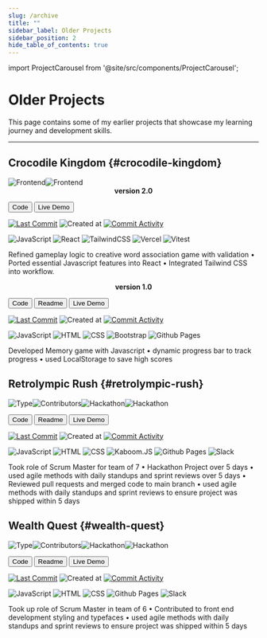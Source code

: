 ```yaml
---
slug: /archive
title: ""
sidebar_label: Older Projects
sidebar_position: 2
hide_table_of_contents: true
---
```


import ProjectCarousel from '@site/src/components/ProjectCarousel';

<div className="archive-page">

# Older Projects

This page contains some of my earlier projects that showcase my learning journey and development skills.

***

## Crocodile Kingdom {#crocodile-kingdom}

<div className="header-badges">
<img src="https://img.shields.io/badge/Frontend-1C1C1C" alt="Frontend" /><img src="https://img.shields.io/badge/LocalStorage-1C1C1C" alt="Frontend" />
</div>

<ProjectCarousel projectKey="crocodilekingdom" />

<center><b>version 2.0</b></center>

<a href="https://github.com/lmcrean/crocodile-kingdom-mern" target="_blank"><button className="code-btn"><i className="fa fa-code"></i> Code </button></a> <a href="https://crocodilekingdom.lauriecrean.dev/" target="_blank"><button className="live-demo-btn"><i className="fa fa-play"></i> Live Demo </button></a>

[![Last Commit](https://img.shields.io/github/last-commit/lmcrean/crocodile-kingdom-mern?color=blue)](https://github.com/lmcrean/crocodile-kingdom-mern) ![Created at](https://img.shields.io/github/created-at/lmcrean/crocodile-kingdom-mern?color=blue) [![Commit Activity](https://img.shields.io/github/commit-activity/t/lmcrean/crocodile-kingdom-mern?color=blue)](https://github.com/lmcrean/crocodile-kingdom-mern/commits/main)

<div className="tech-badges">
<img src="https://img.shields.io/badge/JavaScript-1C1C1C?&logo=javascript&logoColor=white" alt="JavaScript" />
<img src="https://img.shields.io/badge/React-1C1C1C?&logo=react&logoColor=white" alt="React" />
<img src="https://img.shields.io/badge/TailwindCSS-1C1C1C?&logo=tailwind-css&logoColor=white" alt="TailwindCSS" />
<img src="https://img.shields.io/badge/Vercel-1C1C1C?&logo=vercel&logoColor=white" alt="Vercel" />
<img src="https://img.shields.io/badge/Vitest-53_passed-blue?&logo=vitest&logoColor=white" alt="Vitest" />
</div>

Refined gameplay logic to creative word association game with validation • Ported essential Javascript features into React • Integrated Tailwind CSS into workflow.

<center><b>version 1.0</b></center>

<a href="https://github.com/lmcrean/crocodile-kingdom" target="_blank"><button className="code-btn"><i className="fa fa-code"></i> Code </button></a> <a href="https://github.com/lmcrean/crocodile-kingdom" target="_blank"><button className="readme-btn"><i className="fa fa-book"></i> Readme </button></a> <a href="https://lmcrean.github.io/Crocodile-Kingdom/" target="_blank"><button className="live-demo-btn"><i className="fa fa-play" ></i> Live Demo </button></a>

[![Last Commit](https://img.shields.io/github/last-commit/lmcrean/crocodile-kingdom?color=blue)](https://github.com/lmcrean/crocodile-kingdom) ![Created at](https://img.shields.io/github/created-at/lmcrean/crocodile-kingdom?color=blue) [![Commit Activity](https://img.shields.io/github/commit-activity/t/lmcrean/crocodile-kingdom?color=blue)](https://github.com/lmcrean/crocodile-kingdom/commits/main)

<div className="tech-badges">
<img src="https://img.shields.io/badge/JavaScript-1C1C1C?&logo=javascript&logoColor=white" alt="JavaScript" />
<img src="https://img.shields.io/badge/HTML-1C1C1C?&logo=html5&logoColor=white" alt="HTML" />
<img src="https://img.shields.io/badge/CSS-1C1C1C?&logo=css3&logoColor=white" alt="CSS" />
<img src="https://img.shields.io/badge/Bootstrap-1C1C1C?&logo=bootstrap&logoColor=white" alt="Bootstrap" />
<img src="https://img.shields.io/badge/Github_Pages-1C1C1C?&logo=github&logoColor=white" alt="Github Pages" />
</div> 

Developed Memory game with Javascript • dynamic progress bar to track progress • used LocalStorage to save high scores

## Retrolympic Rush {#retrolympic-rush}

<div className="header-badges">
<img src="https://img.shields.io/badge/Frontend-1C1C1C" alt="Type" /><img src="https://img.shields.io/github/contributors/lmcrean/Retrolympic-Rush" alt="Contributors" /><img src="https://img.shields.io/badge/Hackathon-5_Days-blue" alt="Hackathon" /><img src="https://img.shields.io/badge/Role-scrum_master-blue" alt="Hackathon" />
</div>

<ProjectCarousel projectKey="retrolympics" />

<a href="https://github.com/lmcrean/retrolympics-rush" target="_blank"><button className="code-btn"><i className="fa fa-code"></i> Code </button></a> <a href="https://github.com/lmcrean/retrolympic-rush" target="_blank"><button className="readme-btn"><i className="fa fa-book"></i> Readme </button></a> <a href="https://lmcrean.github.io/Retrolympics-Rush/" target="_blank"><button className="live-demo-btn"><i className="fa fa-play"></i> Live Demo </button></a> 

[![Last Commit](https://img.shields.io/github/last-commit/lmcrean/retrolympics-rush?color=blue)](https://github.com/lmcrean/retrolympics-rush) ![Created at](https://img.shields.io/github/created-at/lmcrean/retrolympics-rush?color=blue) [![Commit Activity](https://img.shields.io/github/commit-activity/t/lmcrean/retrolympics-rush?color=blue)](https://github.com/lmcrean/retrolympics-rush/commits/main)



<div className="tech-badges">
<img src="https://img.shields.io/badge/JavaScript-1C1C1C?&logo=javascript&logoColor=white" alt="JavaScript" />
<img src="https://img.shields.io/badge/HTML-1C1C1C?&logo=html5&logoColor=white" alt="HTML" />
<img src="https://img.shields.io/badge/CSS-1C1C1C?&logo=css3&logoColor=white" alt="CSS" />
<img src="https://img.shields.io/badge/Kaboom.JS-1C1C1C?&logo=kaboom&logoColor=white" alt="Kaboom.JS" />
<img src="https://img.shields.io/badge/Github_Pages-1C1C1C?&logo=github&logoColor=white" alt="Github Pages" />
<img src="https://img.shields.io/badge/Slack-1C1C1C?&logo=slack&logoColor=white" alt="Slack" />
</div>

Took role of Scrum Master for team of 7 • Hackathon Project over 5 days • used agile methods with daily standups and sprint reviews over 5 days • Reviewed pull requests and merged code to main branch • used agile methods with daily standups and sprint reviews to ensure project was shipped within 5 days


## Wealth Quest {#wealth-quest}

<div className="header-badges">
<img src="https://img.shields.io/badge/Frontend-1C1C1C" alt="Type" /><img src="https://img.shields.io/github/contributors/lmcrean/Wealth-Quest" alt="Contributors" /><img src="https://img.shields.io/badge/Hackathon-5_Days-blue" alt="Hackathon" /><img src="https://img.shields.io/badge/Role-scrum_master_&_frontend-blue" alt="Hackathon" />
</div>

<ProjectCarousel projectKey="wealthquest" />

<a href="https://github.com/lmcrean/Wealth-Quest" target="_blank"><button className="code-btn"><i className="fa fa-code"></i> Code </button></a> <a href="https://github.com/lmcrean/Wealth-Quest" target="_blank"><button className="readme-btn"><i className="fa fa-book"></i> Readme </button></a>  <a href="https://lmcrean.github.io/Wealth-Quest/" target="_blank"><button className="live-demo-btn"> Live Demo </button></a>

[![Last Commit](https://img.shields.io/github/last-commit/lmcrean/Wealth-Quest?color=blue)](https://github.com/lmcrean/Wealth-Quest) ![Created at](https://img.shields.io/github/created-at/lmcrean/Wealth-Quest?color=blue) [![Commit Activity](https://img.shields.io/github/commit-activity/t/lmcrean/Wealth-Quest?color=blue)](https://github.com/lmcrean/Wealth-Quest/commits/main) 

<div className="tech-badges">
<img src="https://img.shields.io/badge/JavaScript-1C1C1C?&logo=javascript&logoColor=white" alt="JavaScript" />
<img src="https://img.shields.io/badge/HTML-1C1C1C?&logo=html5&logoColor=white" alt="HTML" />
<img src="https://img.shields.io/badge/CSS-1C1C1C?&logo=css3&logoColor=white" alt="CSS" />
<img src="https://img.shields.io/badge/Github_Pages-1C1C1C?&logo=github&logoColor=white" alt="Github Pages" />
<img src="https://img.shields.io/badge/Slack-1C1C1C?&logo=slack&logoColor=white" alt="Slack" />
</div>

Took up role of Scrum Master in team of 6 • Contributed to front end development styling and typefaces • used agile methods with daily standups and sprint reviews to ensure project was shipped within 5 days

</div>

